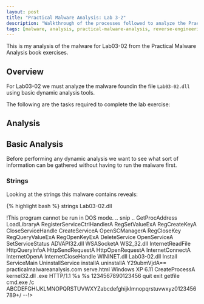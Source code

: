 ```yaml
---
layout: post
title: "Practical Malware Analysis: Lab 3-2"
description: "Walkthrough of the processes followed to analyze the Practical Malware Analysis Lab 3-2 malware."
tags: [malware, analysis, practical-malware-analysis, reverse-engineering]
---
```


This is my analysis of the malware for Lab03-02 from the Practical
Malware Analysis book exercises.

## Overview

For Lab03-02 we must analyze the malware foundin the file
`Lab03-02.dll` using basic dynamic analysis tools.

The following are the tasks required to complete the lab exercise:

## Analysis

## Basic Analysis

Before performing any dynamic analysis we want to see what sort of
information can be gathered without having to run the malware first.

### Strings

Looking at the strings this malware contains reveals:

{% highlight bash %}
strings Lab03-02.dll

!This program cannot be run in DOS mode.
.. snip ..
GetProcAddress
LoadLibraryA
RegisterServiceCtrlHandlerA
RegSetValueExA
RegCreateKeyA
CloseServiceHandle
CreateServiceA
OpenSCManagerA
RegCloseKey
RegQueryValueExA
RegOpenKeyExA
DeleteService
OpenServiceA
SetServiceStatus
ADVAPI32.dll
WSASocketA
WS2_32.dll
InternetReadFile
HttpQueryInfoA
HttpSendRequestA
HttpOpenRequestA
InternetConnectA
InternetOpenA
InternetCloseHandle
WININET.dll
Lab03-02.dll
Install
ServiceMain
UninstallService
installA
uninstallA
Y29ubmVjdA==
practicalmalwareanalysis.com
serve.html
 Windows XP 6.11
CreateProcessA
kernel32.dll
.exe
HTTP/1.1
%s %s
1234567890123456
quit
exit
getfile
cmd.exe /c
ABCDEFGHIJKLMNOPQRSTUVWXYZabcdefghijklmnopqrstuvwxyz0123456789+/
--!>
<!--
.PAX
.PAD
DependOnService
RpcSs
ServiceDll
Depends INA+, Collects and stores network configuration and location information
, and notifies applications when this information changes.
ImagePath
%SystemRoot%\System32\svchost.exe -k
SYSTEM\CurrentControlSet\Services\
CreateService(%s) error %d
Intranet Network Awareness (INA+)
%SystemRoot%\System32\svchost.exe -k netsvcs
OpenSCManager()
You specify service name not in Svchost//netsvcs, must be one of following:
RegQueryValueEx(Svchost\netsvcs)
netsvcs
RegOpenKeyEx(%s) KEY_QUERY_VALUE success.
RegOpenKeyEx(%s) KEY_QUERY_VALUE error .
SOFTWARE\Microsoft\Windows NT\CurrentVersion\Svchost
IPRIP
uninstall success
OpenService(%s) error 2
OpenService(%s) error 1
uninstall is starting
.?AVtype_info@@

.. snip ..
{% endhighlight %}

Of particular interest are:

{% highlight bash %}
practicalmalwareanalysis.com
RegSetValueExA
RegCreateKeyA
CloseServiceHandle
CreateServiceA
RegCloseKey
RegQueryValueExA
RegOpenKeyExA
DeleteService
OpenServiceA
SetServiceStatus
InternetReadFile
HttpQueryInfoA
HttpSendRequestA
HttpOpenRequestA
InternetConnectA
InternetOpenA
InternetCloseHandle
SOFTWARE\Microsoft\Windows NT\CurrentVersion\Svchost
IPRIP

{% endhighlight %}

Based on the strings we see, it appears that the malware will most
likely attempt to make an internet connection to
practicalmalwareanalysis.com. It also appears that this malware
modifies the registry and installs a service.

## Lab Questions

### How can you get this malware to install itself?

Since this malware is a Windows DLL we have a couple options for how
we can get it to install itself. We can either utilize `rundll32.exe`
which is provided by Windows or we can attempt to modify the DLL PE
header and changing its extension t force Windows to load the DLL as
it would an executable. Let's try the former.

To utilize `rundll32.exe` we will need to know the name of the DLL we
wan to analyze and the function name or ordinal of an exported
function. Utilizing IDA Pro we can see what functions the DLL
exports. Reviewing the exports we see a function called `installA`.:

![Lab03-02.dll in IDAPro](/assets/PracticalMalwareAnalysis/Lab03/Lab03-02-dll-idapro-exports.png)

Before attempting to run the DLL, we will want to do a bit of
preparation. We will:

- Take a snapshot of the registry with `RegShot`
- Setup `ApateDNS` to look for DNS requests
- Setup `Process Explorer` to monitor the processes on the system
- Take a snapshot of the VirtualBox VM to revert

We proceed to attempt to install the malware with `rundll32.exe
Lab03-02.dll installA`. After installation another registry snapshot
is taken and a comparison made. The comparison yields:

{% highlight bash %}
----------------------------------
Keys added: 9
----------------------------------
HKLM\SYSTEM\ControlSet001\Services\IPRIP
HKLM\SYSTEM\ControlSet001\Services\IPRIP\Parameters
HKLM\SYSTEM\ControlSet001\Services\IPRIP\Security
HKLM\SYSTEM\CurrentControlSet\Services\IPRIP
HKLM\SYSTEM\CurrentControlSet\Services\IPRIP\Parameters
HKLM\SYSTEM\CurrentControlSet\Services\IPRIP\Security
HKU\S-1-5-21-2025429265-1708537768-1060284298-1003\Software\Microsoft\Windows\CurrentVersion\Explorer\ComDlg32\OpenSaveMRU\hivu
HKU\S-1-5-21-2025429265-1708537768-1060284298-1003\Software\Microsoft\Windows\CurrentVersion\Explorer\FileExts\.hivu
HKU\S-1-5-21-2025429265-1708537768-1060284298-1003\Software\Microsoft\Windows\CurrentVersion\Explorer\FileExts\.hivu\OpenWithList

----------------------------------
Values added: 37
----------------------------------
HKLM\SYSTEM\ControlSet001\Services\IPRIP\Type: 0x00000020
HKLM\SYSTEM\ControlSet001\Services\IPRIP\Start: 0x00000002
HKLM\SYSTEM\ControlSet001\Services\IPRIP\ErrorControl: 0x00000001
HKLM\SYSTEM\ControlSet001\Services\IPRIP\ImagePath: "%SystemRoot%\System32\svchost.exe -k netsvcs"
HKLM\SYSTEM\ControlSet001\Services\IPRIP\DisplayName: "Intranet Network Awareness (INA+)"
HKLM\SYSTEM\ControlSet001\Services\IPRIP\ObjectName: "LocalSystem"
HKLM\SYSTEM\ControlSet001\Services\IPRIP\Description: "Depends INA+, Collects and stores network configuration and location information, and notifies applications when this information changes."
HKLM\SYSTEM\ControlSet001\Services\IPRIP\DependOnService:  52 00 70 00 63 00 53 00 73 00 00 00 00 00
HKLM\SYSTEM\ControlSet001\Services\IPRIP\Parameters\ServiceDll: "C:\Documents and Settings\Brett Lischalk\Desktop\Practical Malware Analysis Labs\BinaryCollection\Chapter_3L\Lab03-02.dll"
HKLM\SYSTEM\ControlSet001\Services\IPRIP\Security\Security:  01 00 14 80 90 00 00 00 9C 00 00 00 14 00 00 00 30 00 00 00 02 00 1C 00 01 00 00 00 02 80 14 00 FF 01 0F 00 01 01 00 00 00 00 00 01 00 00 00 00 02 00 60 00 04 00 00 00 00 00 14 00 FD 01 02 00 01 01 00 00 00 00 00 05 12 00 00 00 00 00 18 00 FF 01 0F 00 01 02 00 00 00 00 00 05 20 00 00 00 20 02 00 00 00 00 14 00 8D 01 02 00 01 01 00 00 00 00 00 05 0B 00 00 00 00 00 18 00 FD 01 02 00 01 02 00 00 00 00 00 05 20 00 00 00 23 02 00 00 01 01 00 00 00 00 00 05 12 00 00 00 01 01 00 00 00 00 00 05 12 00 00 00
HKLM\SYSTEM\CurrentControlSet\Services\IPRIP\Type: 0x00000020
HKLM\SYSTEM\CurrentControlSet\Services\IPRIP\Start: 0x00000002
HKLM\SYSTEM\CurrentControlSet\Services\IPRIP\ErrorControl: 0x00000001
HKLM\SYSTEM\CurrentControlSet\Services\IPRIP\ImagePath: "%SystemRoot%\System32\svchost.exe -k netsvcs"
HKLM\SYSTEM\CurrentControlSet\Services\IPRIP\DisplayName: "Intranet Network Awareness (INA+)"
HKLM\SYSTEM\CurrentControlSet\Services\IPRIP\ObjectName: "LocalSystem"
{% endhighlight %}

This seems to indicate that the malware has been installed successfully.

### How would you get this malware to run after instalation?

We can see that a new service called `IPRIP` has had registry entries
added for it. Since we know the service name we may now attempt to
start the service and continue our dynamic analysis. We can attempt to
start the service using:

{% highlight bash %}
net start IPRIP
{% endhighlight %}

Looking at `ApateDNS` it indicates that the malware did attempt to
make a connection to `practicalmalwareanalysis.com`. It appears that
we have successfully run the installed malware.

### How can you find the process under which this malware is running?

After starting the service we do a search for `Lab03-02.dll` in
`Process Explorer`. We can see in process explorer that Lab03-02.dll
has been loaded into `svchost.exe` with pid 1048.

### Which filters could you set in order to use procmon to glean information?

In procmon the pid can be used as the filter.

### What are the malware's host-based indicators?

The malware installs a service called IPRIP. It has a display name of
Intranet Network Awareness (INA+). It's description is, "Depends INA+,
Collects and stores network configuration and location information ,
and notifies applications when this information changes."

It writes:
`HKLM\SYSTEM\ControlSet001\Services\IPRIP\Parameters\ServiceDll:
%CurrentDirectory%\Lab03-02.dll` in the registry for persistence.

### Are there any useful network-based signatures for this malware?

It attempts to do a GET request to
practicalmalwareanalysis.com/serve.html over port 80 with User-Agent:

`%ComputerName% Windows XP 6.11`
